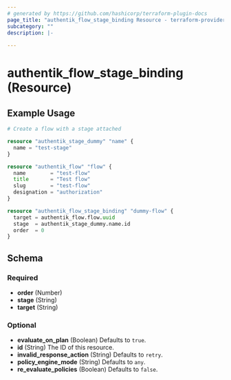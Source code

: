 ```yaml
---
# generated by https://github.com/hashicorp/terraform-plugin-docs
page_title: "authentik_flow_stage_binding Resource - terraform-provider-authentik"
subcategory: ""
description: |-
  
---
```


# authentik_flow_stage_binding (Resource)



## Example Usage

```terraform
# Create a flow with a stage attached

resource "authentik_stage_dummy" "name" {
  name = "test-stage"
}

resource "authentik_flow" "flow" {
  name        = "test-flow"
  title       = "Test flow"
  slug        = "test-flow"
  designation = "authorization"
}

resource "authentik_flow_stage_binding" "dummy-flow" {
  target = authentik_flow.flow.uuid
  stage  = authentik_stage_dummy.name.id
  order  = 0
}
```

<!-- schema generated by tfplugindocs -->
## Schema

### Required

- **order** (Number)
- **stage** (String)
- **target** (String)

### Optional

- **evaluate_on_plan** (Boolean) Defaults to `true`.
- **id** (String) The ID of this resource.
- **invalid_response_action** (String) Defaults to `retry`.
- **policy_engine_mode** (String) Defaults to `any`.
- **re_evaluate_policies** (Boolean) Defaults to `false`.


